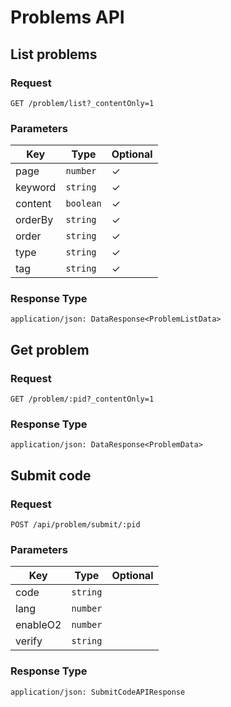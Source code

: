 # Problems API

## List problems

### Request

```
GET /problem/list?_contentOnly=1
```

### Parameters

| Key | Type | Optional |
|-|-|-|
| page | `number` | ✓ |
| keyword | `string` | ✓ |
| content | `boolean` | ✓ |
| orderBy | `string` | ✓ |
| order | `string` | ✓ |
| type | `string` | ✓ |
| tag | `string` | ✓ |

### Response Type

```
application/json: DataResponse<ProblemListData>
```

## Get problem

### Request

```
GET /problem/:pid?_contentOnly=1
```

### Response Type

```
application/json: DataResponse<ProblemData>
```

## Submit code

### Request

```
POST /api/problem/submit/:pid
```

### Parameters

| Key | Type | Optional |
|-|-|-|
| code | `string` | |
| lang | `number` | |
| enableO2 | `number` | |
| verify | `string` | |

### Response Type

```
application/json: SubmitCodeAPIResponse
```
